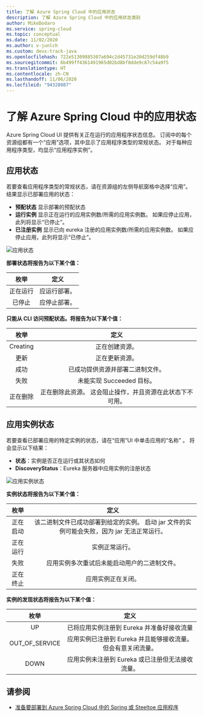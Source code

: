 ```yaml
---
title: 了解 Azure Spring Cloud 中的应用状态
description: 了解 Azure Spring Cloud 中的应用状态类别
author: MikeDodaro
ms.service: spring-cloud
ms.topic: conceptual
ms.date: 11/02/2020
ms.author: v-junlch
ms.custom: devx-track-java
ms.openlocfilehash: 722e51309885307a694c2d45731e20d259df48b9
ms.sourcegitcommit: 6b499ff4361491965d02bd8bf8dde9c87c54a9f5
ms.translationtype: HT
ms.contentlocale: zh-CN
ms.lasthandoff: 11/06/2020
ms.locfileid: "94328087"
---
```

# <a name="understanding-app-status-in-azure-spring-cloud"></a>了解 Azure Spring Cloud 中的应用状态

Azure Spring Cloud UI 提供有关正在运行的应用程序状态信息。  订阅中的每个资源组都有一个“应用”选项，其中显示了应用程序类型的常规状态。  对于每种应用程序类型，均显示“应用程序实例”。

## <a name="apps-status"></a>应用状态
若要查看应用程序类型的常规状态，请在资源组的左侧导航窗格中选择“应用”。 结果显示已部署应用的状态：

* **预配状态** 显示部署的预配状态
* **运行实例** 显示正在运行的应用实例数/所需的应用实例数。 如果应停止应用，此列将显示“已停止”。
* **已注册实例** 显示已向 eureka 注册的应用实例数/所需的应用实例数。 如果应停止应用，此列将显示“已停止”。


 ![应用状态](./media/spring-cloud-concept-app-status/apps-ui-status.png)

**部署状态将报告为以下某个值：**

| 枚举 | 定义 |
|:--:|:----------------:|
| 正在运行 | 应运行部署。 |
| 已停止 | 应停止部署。 |

**只能从 CLI 访问预配状态。将报告为以下某个值：**

| 枚举 | 定义 |
|:--:|:----------------:|
| Creating | 正在创建资源。 |
| 更新 | 正在更新资源。 |
| 成功 | 已成功提供资源并部署二进制文件。 |
| 失败 | 未能实现 Succeeded 目标。 |
| 正在删除 | 正在删除此资源。 这会阻止操作，并且资源在此状态下不可用。 |

## <a name="app-instances-status"></a>应用实例状态

若要查看已部署应用的特定实例的状态，请在“应用”UI 中单击应用的“名称” 。 将会显示以下结果：
* **状态**：实例是否正在运行或其状态如何
* **DiscoveryStatus**：Eureka 服务器中应用实例的注册状态

 ![应用实例状态](./media/spring-cloud-concept-app-status/apps-ui-instance-status.png)

**实例状态将报告为以下某个值：**

| 枚举 | 定义 |
|:--:|:----------------:|
| 正在启动 | 该二进制文件已成功部署到给定的实例。 启动 jar 文件的实例可能会失败，因为 jar 无法正常运行。 |
| 正在运行 | 实例正常运行。 |
| 失败 | 应用实例多次重试后未能启动用户的二进制文件。 |
| 正在终止 | 应用实例正在关闭。 |

**实例的发现状态将报告为以下某个值：**

| 枚举 | 定义 |
|:--:|:----------------:|
| UP | 已将应用实例注册到 Eureka 并准备好接收流量 |
| OUT_OF_SERVICE | 应用实例已注册到 Eureka 并且能够接收流量。 但会有意关闭流量。 |
| DOWN | 应用实例未注册到 Eureka 或已注册但无法接收流量。 |


## <a name="see-also"></a>请参阅
* [准备要部署到 Azure Spring Cloud 中的 Spring 或 Steeltoe 应用程序](spring-cloud-tutorial-prepare-app-deployment.md)

